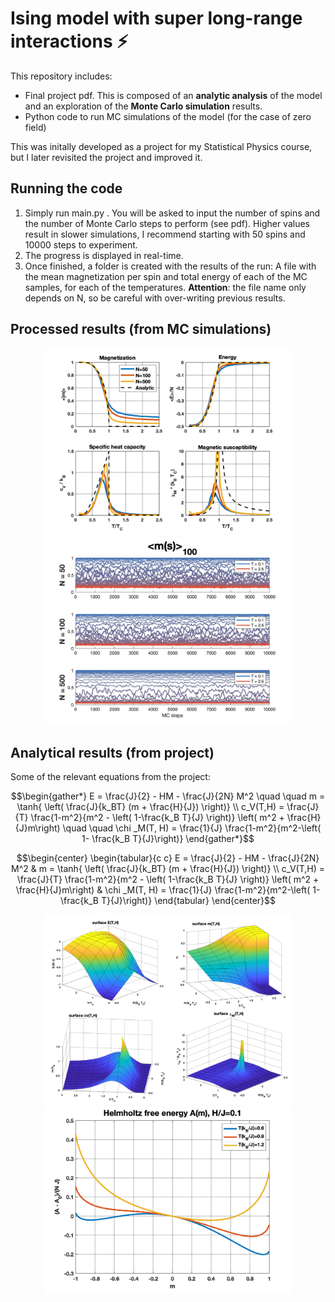 # Ising model with super long-range interactions ⚡️
This repository includes:
-  Final project pdf. This is composed of an **analytic analysis** of the model and an exploration of the **Monte Carlo simulation** results.
-  Python code to run MC simulations of the model (for the case of zero field)

This was initally developed as a project for my Statistical Physics course, but I later revisited the project and improved it.

## Running the code
1. Simply run main.py . You will be asked to input the number of spins and the number of Monte Carlo steps to perform (see pdf). Higher values result in slower simulations, I recommend starting with 50 spins and 10000 steps to experiment.
2. The progress is displayed in real-time.
3. Once finished, a folder is created with the results of the run: A file with the mean magnetization per spin and total energy of each of the MC samples, for each of the temperatures. **Attention**: the file name only depends on N, so be careful with over-writing previous results.


## Processed results (from MC simulations)
<p align="center">
<img src="./images/summary.png" alt="Summary of MC results" width="400" height="auto" />
<img src="./images/m_evolution.jpg" alt="Moving average of m" width="400" height="auto">
</p>


## Analytical results (from project)
Some of the relevant equations from the project:
``` math
\begin{gather*} E = \frac{J}{2} - HM - \frac{J}{2N} M^2 \quad \quad m = \tanh{ \left( \frac{J}{k_BT} (m + \frac{H}{J}) \right)} \\  c_V(T,H) = \frac{J}{T} \frac{1-m^2}{m^2 - \left( 1-\frac{k_B T}{J} \right)} \left( m^2 + \frac{H}{J}m\right) \quad \quad \chi _M(T, H) = \frac{1}{J} \frac{1-m^2}{m^2-\left( 1- \frac{k_B T}{J}\right)} \end{gather*}
```

 ``` math
\begin{center}
\begin{tabular}{c c}
E = \frac{J}{2} - HM - \frac{J}{2N} M^2  &  m = \tanh{ \left( \frac{J}{k_BT} (m + \frac{H}{J}) \right)} \\ 
c_V(T,H) = \frac{J}{T} \frac{1-m^2}{m^2 - \left( 1-\frac{k_B T}{J} \right)} \left( m^2 + \frac{H}{J}m\right)  &  \chi _M(T, H) = \frac{1}{J} \frac{1-m^2}{m^2-\left( 1- \frac{k_B T}{J}\right)}
\end{tabular}
\end{center}
```


<p align="center">
<img src="./images/surfaces_TH.png" alt="Summary of MC results" width="400" height="auto"/>
<img src="./images/A_H01.png" alt="Summary of MC results" width="400" height="auto"/>
</p>
